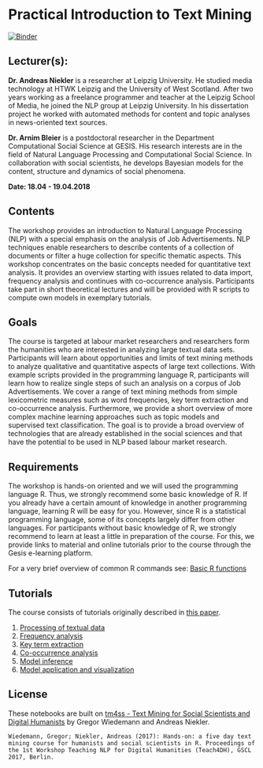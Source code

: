# Practical Introduction to Text Mining

[![Binder](https://notebooks.gesis.org/binder/badge.svg)](https://notebooks.gesis.org/binder/v2/gh/arnim/ptm/master?filepath=index.ipynb)


## Lecturer(s):
**Dr. Andreas Niekler** is a researcher at Leipzig University. He studied media technology at HTWK Leipzig and the University of West Scotland. After two years working as a freelance programmer and teacher at the Leipzig School of Media, he joined the NLP group at Leipzig University. In his dissertation project he worked with automated methods for content and topic analyses in news-oriented text sources.


**Dr. Arnim Bleier** is a postdoctoral researcher in the Department Computational Social Science at GESIS. His research interests are in the field of Natural Language Processing and Computational Social Science. In collaboration with social scientists, he develops Bayesian models for the content, structure and dynamics of social phenomena.

**Date: 18.04 - 19.04.2018**

## Contents

The workshop provides an introduction to Natural Language Processing (NLP) with a special emphasis on the analysis of Job Advertisements. NLP techniques enable researchers to describe contents of a collection of documents or filter a huge collection for specific thematic aspects. This workshop concentrates on the basic concepts needed for quantitative text analysis. It provides an overview starting with issues related to data import, frequency analysis and continues with co-occurrence analysis. Participants take part in short theoretical lectures and will be provided with R scripts to compute own models in exemplary tutorials.


## Goals

The course is targeted at labour market researchers and researchers form the humanities who are interested in analyzing large textual data sets.
Participants will learn about opportunities and limits of text mining methods to analyze qualitative and quantitative aspects of large text collections. With example scripts provided in the programming language R, participants will learn how to realize single steps of such an analysis on a corpus of Job Advertisements. We cover a range of text mining methods from simple lexicometric measures such as word frequencies, key term extraction and co-occurrence analysis. Furthermore, we provide a short overview of more complex machine learning approaches such as topic models and supervised text classification. The goal is to provide a broad overview of technologies that are already established in the social sciences and that have the potential to be used in NLP based labour market research.

## Requirements

The workshop is hands-on oriented and we will used the programming language R. Thus, we strongly recommend some basic knowledge of R.
If you already have a certain amount of knowledge in another programming language, learning R will be easy for you. However, since R is a statistical programming language, some of its concepts largely differ from other languages.
For participants without basic knowledge of R, we strongly recommend to learn at least a little in preparation of the course. For this, we provide links to material and online tutorials prior to the course through the Gesis e-learning platform.

For a very brief overview of common R commands see: [Basic R functions](tutorial_0.ipynb)

## Tutorials

The course consists of tutorials originally described in [this paper](http://gscl2017.dfki.de/proceedings.php). 

1. [Processing of textual data](tutorial_1.ipynb)
2. [Frequency analysis](tutorial_2.ipynb)
3. [Key term extraction](tutorial_3.ipynb)
4. [Co-occurrence analysis](tutorial_4.ipynb)
5. [Model inference](tutorial_5.ipynb)
6. [Model application and visualization](tutorial_6.ipynb)

## License

These notebooks are built on [tm4ss - Text Mining for Social Scientists and Digital Humanists](https://tm4ss.github.io/) by Gregor Wiedemann and Andreas Niekler.

```
Wiedemann, Gregor; Niekler, Andreas (2017): Hands-on: a five day text mining course for humanists and social scientists in R. Proceedings of the 1st Workshop Teaching NLP for Digital Humanities (Teach4DH), GSCL 2017, Berlin.
```